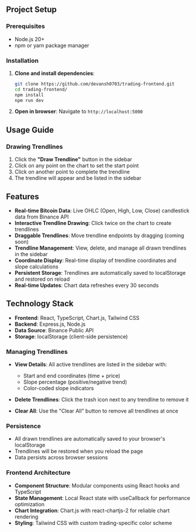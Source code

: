 ## Project Setup

### Prerequisites

- Node.js 20+ 
- npm or yarn package manager

### Installation

1. **Clone and install dependencies**:
   ```bash
   git clone https://github.com/devansh0703/trading-frontend.git
   cd trading-frontend/
   npm install
   npm run dev
   ```

2. **Open in browser**:
   Navigate to `http://localhost:5000`

## Usage Guide

### Drawing Trendlines

1. Click the **"Draw Trendline"** button in the sidebar
2. Click on any point on the chart to set the start point
3. Click on another point to complete the trendline
4. The trendline will appear and be listed in the sidebar

## Features

- **Real-time Bitcoin Data**: Live OHLC (Open, High, Low, Close) candlestick data from Binance API
- **Interactive Trendline Drawing**: Click twice on the chart to create trendlines
- **Draggable Trendlines**: Move trendline endpoints by dragging (coming soon)
- **Trendline Management**: View, delete, and manage all drawn trendlines in the sidebar
- **Coordinate Display**: Real-time display of trendline coordinates and slope calculations
- **Persistent Storage**: Trendlines are automatically saved to localStorage and restored on reload
- **Real-time Updates**: Chart data refreshes every 30 seconds

## Technology Stack

- **Frontend**: React, TypeScript, Chart.js, Tailwind CSS
- **Backend**: Express.js, Node.js
- **Data Source**: Binance Public API
- **Storage**: localStorage (client-side persistence)

### Managing Trendlines

- **View Details**: All active trendlines are listed in the sidebar with:
  - Start and end coordinates (time + price)
  - Slope percentage (positive/negative trend)
  - Color-coded slope indicators
  
- **Delete Trendlines**: Click the trash icon next to any trendline to remove it
- **Clear All**: Use the "Clear All" button to remove all trendlines at once

### Persistence

- All drawn trendlines are automatically saved to your browser's localStorage
- Trendlines will be restored when you reload the page
- Data persists across browser sessions

### Frontend Architecture
- **Component Structure**: Modular components using React hooks and TypeScript
- **State Management**: Local React state with useCallback for performance optimization
- **Chart Integration**: Chart.js with react-chartjs-2 for reliable chart rendering
- **Styling**: Tailwind CSS with custom trading-specific color scheme

